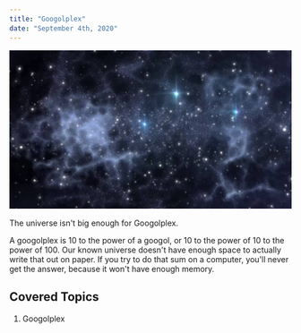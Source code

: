 ```yaml
---
title: "Googolplex"
date: "September 4th, 2020"
---
```


![Image](../images/universe.jpg)

The universe isn't big enough for Googolplex.

A googolplex is 10 to the power of a googol, or 10 to the power of 10 to the power of 100. Our known universe doesn't have enough space to actually write that out on paper. If you try to do that sum on a computer, you'll never get the answer, because it won't have enough memory.

## Covered Topics

1. Googolplex
